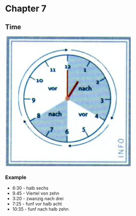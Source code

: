 # Chapter 7

## Time

![Clock](zeit.png)

### Example

* 6:30 - halb sechs
* 9.45 - Viertel von zehn
* 3:20 - zwanzig nach drei
* 7:25 - funf vor halb acht
* 10:35 - funf nach halb zehn
